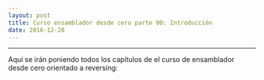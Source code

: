 ```yaml
---
layout: post
title: Curso ensamblador desde cero parte 00: Introducción
date: 2016-12-28
---
```

--------------------
Aquí se irán poniendo todos los capítulos de el curso de ensamblador desde cero orientado a reversing:


